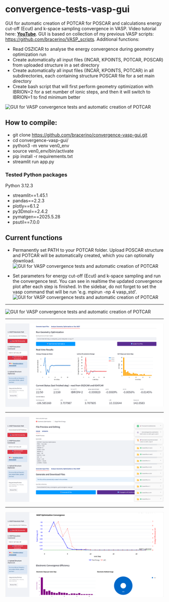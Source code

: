 # convergence-tests-vasp-gui
GUI for automatic creation of POTCAR for POSCAR and calculations energy cut-off (Ecut) and k-space sampling convergence in VASP.
Video tutorial here: **[YouTube](https://youtu.be/lCK-NT9ejHQ)**. GUI is based on collection of my previous VASP scripts: https://github.com/bracerino/VASP_scripts.
Additional functions:  
- Read OSZICAR to analyse the energy convergence during geometry optimization run  
- Create automatically all input files (INCAR, KPOINTS, POTCAR, POSCAR) from uploaded structure in a set directory
- Create automatically all input files (INCAR, KPOINTS, POTCAR) in all subdirectories, each containing structure POSCAR file for a set main directory
- Create bash script that will first perform geometry optimization with IBRION=2 for a set number of ionic steps, and then it will switch to IBRION=1 to find minimum better


![GUI for VASP convergence tests and automatic creation of POTCAR](vasp_convergence_gui/1.png)

## How to compile:
- git clone https://github.com/bracerino/convergence-vasp-gui.git
- cd convergence-vasp-gui/  
- python3 -m venv ven0_env  
- source ven0_env/bin/activate  
- pip install -r requirements.txt  
- streamlit run app.py

### Tested Python packages  
Python 3.12.3

- streamlit==1.45.1
- pandas==2.2.3
- plotly==6.1.2
- py3Dmol==2.4.2
- pymatgen==2025.5.28
- psutil==7.0.0

## Current functions
- Permanently set PATH to your POTCAR folder. Upload POSCAR structure and POTCAR will be automatically created, which you can optionally download.
![GUI for VASP convergence tests and automatic creation of POTCAR](vasp_convergence_gui/2.png)

- Set parameters for energy cut-off (Ecut) and k-space sampling and run the convergence test. You can see in realtime the updated convergence plot after each step is finished. In the sidebar, do not forget to set the vasp command that will be run 'e.g. mpirun -np 4 vasp_std'.
![GUI for VASP convergence tests and automatic creation of POTCAR](vasp_convergence_gui/2_1.png)
---
![GUI for VASP convergence tests and automatic creation of POTCAR](vasp_convergence_gui/3.png)  

---
![Analyze convergence during geometry optimization](vasp_convergence_gui/1-1.png)   

---
![Create all input files in all subdirectories](vasp_convergence_gui/1-2.png)

---
![Analyze OSZICAR](vasp_convergence_gui/1-3.png)
